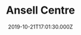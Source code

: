 ---
date: 2019-10-21T17:01:30.000Z
title: Ansell Centre
latitude: 52.04259258858984
longitude: 0.9533563519379189
url: http://www.ansellcc.org.uk
category: checkin
---